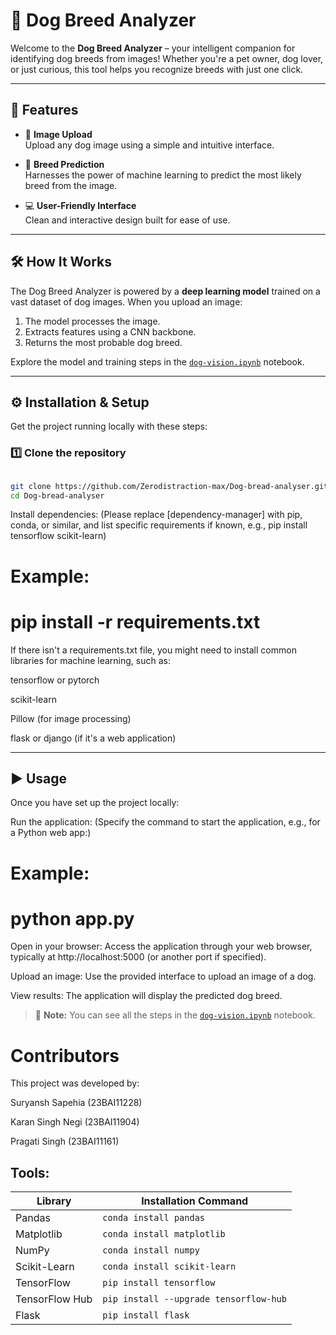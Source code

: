 # 🐶 Dog Breed Analyzer

Welcome to the **Dog Breed Analyzer** – your intelligent companion for identifying dog breeds from images! Whether you're a pet owner, dog lover, or just curious, this tool helps you recognize breeds with just one click.

---

## 🚀 Features

- 📸 **Image Upload**  
  Upload any dog image using a simple and intuitive interface.

- 🧠 **Breed Prediction**  
  Harnesses the power of machine learning to predict the most likely breed from the image.

- 💻 **User-Friendly Interface**  
  Clean and interactive design built for ease of use.

---

## 🛠️ How It Works

The Dog Breed Analyzer is powered by a **deep learning model** trained on a vast dataset of dog images. When you upload an image:
1. The model processes the image.
2. Extracts features using a CNN backbone.
3. Returns the most probable dog breed.

Explore the model and training steps in the [`dog-vision.ipynb`](dog-vision.ipynb) notebook.

---

## ⚙️ Installation & Setup

Get the project running locally with these steps:

### 1️⃣ Clone the repository

```bash

git clone https://github.com/Zerodistraction-max/Dog-bread-analyser.git
cd Dog-bread-analyser

```

Install dependencies:
(Please replace [dependency-manager] with pip, conda, or similar, and list specific requirements if known, e.g., pip install tensorflow scikit-learn)


# Example:
# pip install -r requirements.txt

If there isn't a requirements.txt file, you might need to install common libraries for machine learning, such as:

tensorflow or pytorch

scikit-learn

Pillow (for image processing)

flask or django (if it's a web application)

---

## ▶️ Usage
Once you have set up the project locally:

Run the application:
(Specify the command to start the application, e.g., for a Python web app:)

# Example:
# python app.py

Open in your browser:
Access the application through your web browser, typically at http://localhost:5000 (or another port if specified).

Upload an image:
Use the provided interface to upload an image of a dog.

View results:
The application will display the predicted dog breed.



> 📝 **Note:** You can see all the steps in the [`dog-vision.ipynb`](dog-vision.ipynb) notebook.



# Contributors
This project was developed by:

Suryansh Sapehia (23BAI11228)

Karan Singh Negi (23BAI11904)

Pragati Singh (23BAI11161)



## Tools:

| Library        | Installation Command                   |
| -------------- | -------------------------------------- |
| Pandas         | `conda install pandas`                 |
| Matplotlib     | `conda install matplotlib`             |
| NumPy          | `conda install numpy`                  |
| Scikit-Learn   | `conda install scikit-learn`           |
| TensorFlow     | `pip install tensorflow`               |
| TensorFlow Hub | `pip install --upgrade tensorflow-hub` |
| Flask          | `pip install flask`                    |

